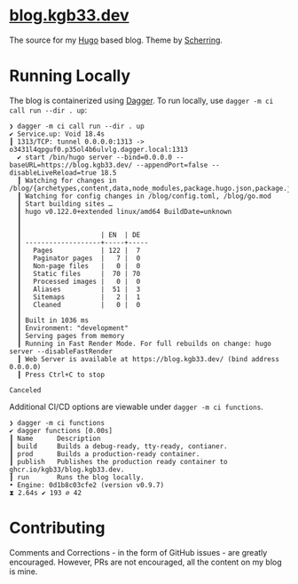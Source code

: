 # [blog.kgb33.dev](https://blog.kgb33.dev/)

The source for my [Hugo](https://github.com/gohugoio/hugo) based blog. Theme by
[Scherring](https://github.com/schnerring/hugo-theme-gruvbox).

# Running Locally

The blog is containerized using [Dagger](https://github.com/dagger/dagger).
To run locally, use `dagger -m ci call run --dir . up`:

```
❯ dagger -m ci call run --dir . up
✔ Service.up: Void 18.4s
┃ 1313/TCP: tunnel 0.0.0.0:1313 -> o3431l4qpguf0.p35ol4b6ulvlg.dagger.local:1313
  ✔ start /bin/hugo server --bind=0.0.0.0 --baseURL=https://blog.kgb33.dev/ --appendPort=false --disableLiveReload=true 18.5
  ┃ Watching for changes in /blog/{archetypes,content,data,node_modules,package.hugo.json,package.json,static}
  ┃ Watching for config changes in /blog/config.toml, /blog/go.mod
  ┃ Start building sites …
  ┃ hugo v0.122.0+extended linux/amd64 BuildDate=unknown
  ┃
  ┃
  ┃                    | EN  | DE
  ┃ -------------------+-----+-----
  ┃   Pages            | 122 |  7
  ┃   Paginator pages  |   7 |  0
  ┃   Non-page files   |   0 |  0
  ┃   Static files     |  70 | 70
  ┃   Processed images |   0 |  0
  ┃   Aliases          |  51 |  3
  ┃   Sitemaps         |   2 |  1
  ┃   Cleaned          |   0 |  0
  ┃
  ┃ Built in 1036 ms
  ┃ Environment: "development"
  ┃ Serving pages from memory
  ┃ Running in Fast Render Mode. For full rebuilds on change: hugo server --disableFastRender
  ┃ Web Server is available at https://blog.kgb33.dev/ (bind address 0.0.0.0)
  ┃ Press Ctrl+C to stop

Canceled
```

Additional CI/CD options are viewable under `dagger -m ci functions`.

```
❯ dagger -m ci functions
✔ dagger functions [0.00s]
┃ Name      Description
┃ build     Builds a debug-ready, tty-ready, contianer.
┃ prod      Builds a production-ready container.
┃ publish   Publishes the production ready container to ghcr.io/kgb33/blog.kgb33.dev.
┃ run       Runs the blog locally.
• Engine: 0d1b8c03cfe2 (version v0.9.7)
⧗ 2.64s ✔ 193 ∅ 42
```

# Contributing

Comments and Corrections - in the form of GitHub issues - are greatly
encouraged. However, PRs are not encouraged, all the content on my blog is mine.

